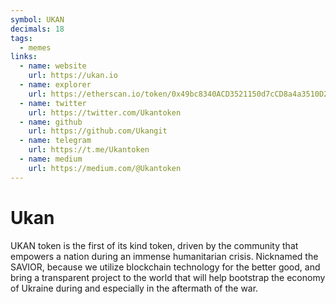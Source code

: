 ```yaml
---
symbol: UKAN
decimals: 18
tags:
  - memes
links:
  - name: website
    url: https://ukan.io
  - name: explorer
    url: https://etherscan.io/token/0x49bc8340ACD3521150d7cCD8a4a3510D2F5130Ca
  - name: twitter
    url: https://twitter.com/Ukantoken
  - name: github
    url: https://github.com/Ukangit
  - name: telegram
    url: https://t.me/Ukantoken
  - name: medium
    url: https://medium.com/@Ukantoken
---
```


# Ukan

UKAN token is the first of its kind token, driven by the community that empowers a nation during an immense humanitarian crisis. Nicknamed the SAVIOR, because we utilize blockchain technology for the better good, and bring a transparent project to the world that will help bootstrap the economy of Ukraine during and especially in the aftermath of the war.
